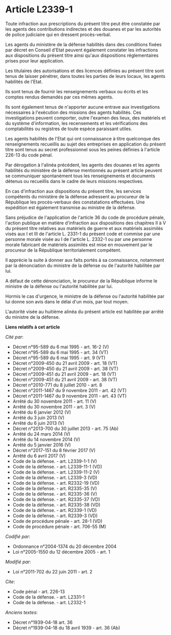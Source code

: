 # Article L2339-1

Toute infraction aux prescriptions du présent titre peut être constatée par les agents des contributions indirectes et des
douanes et par les autorités de police judiciaire qui en dressent procès-verbal. 

Les agents du ministère de la défense habilités dans des conditions fixées par décret en Conseil d'Etat peuvent également
constater les infractions aux dispositions du présent titre ainsi qu'aux dispositions réglementaires prises pour leur
application. 

Les titulaires des autorisations et des licences définies au présent titre sont tenus de laisser pénétrer, dans toutes les
parties de leurs locaux, les agents habilités de l'Etat. 

Ils sont tenus de fournir les renseignements verbaux ou écrits et les comptes rendus demandés par ces mêmes agents. 

Ils sont également tenus de n'apporter aucune entrave aux investigations nécessaires à l'exécution des missions des agents
habilités. Ces investigations peuvent comporter, outre l'examen des lieux, des matériels et du système d'information, les
recensements et les vérifications des comptabilités ou registres de toute espèce paraissant utiles. 

Les agents habilités de l'Etat qui ont connaissance à titre quelconque des renseignements recueillis au sujet des entreprises
en application du présent titre sont tenus au secret professionnel sous les peines définies à l'article 226-13 du code
pénal. 

Par dérogation à l'alinéa précédent, les agents des douanes et les agents habilités du ministère de la défense mentionnés au
présent article peuvent se communiquer spontanément tous les renseignements et documents détenus ou recueillis dans le cadre
de leurs missions respectives. 

En cas d'infraction aux dispositions du présent titre, les services compétents du ministère de la défense adressent au
procureur de la République les procès-verbaux des constatations effectuées. Une expédition est également transmise au
ministre de la défense. 

Sans préjudice de l'application de l'article 36 du code de procédure pénale, l'action publique en matière d'infraction aux
dispositions des chapitres II à V du présent titre relatives aux matériels de guerre et aux matériels assimilés visés aux I
et III de l'article L. 2331-1 du présent code et commise par une personne morale visée au I de l'article L. 2332-1 ou par une
personne morale fabricant de matériels assimilés est mise en mouvement par le procureur de la République territorialement
compétent. 

Il apprécie la suite à donner aux faits portés à sa connaissance, notamment par la dénonciation du ministre de la défense ou
de l'autorité habilitée par lui. 

A défaut de cette dénonciation, le procureur de la République informe le ministre de la défense ou l'autorité habilitée par
lui. 

Hormis le cas d'urgence, le ministre de la défense ou l'autorité habilitée par lui donne son avis dans le délai d'un mois,
par tout moyen. 

L'autorité visée au huitième alinéa du présent article est habilitée par arrêté du ministre de la défense.

**Liens relatifs à cet article**

_Cité par_:

  - Décret n°95-589 du 6 mai 1995 - art. 16-2 (V)
  - Décret n°95-589 du 6 mai 1995 - art. 34 (VT)
  - Décret n°95-589 du 6 mai 1995 - art. 9 (VT)
  - Décret n°2009-450 du 21 avril 2009 - art. 18 (VT)
  - Décret n°2009-450 du 21 avril 2009 - art. 38 (VT)
  - Décret n°2009-451 du 21 avril 2009 - art. 18 (VT)
  - Décret n°2009-451 du 21 avril 2009 - art. 38 (VT)
  - Décret n°2010-771 du 8 juillet 2010 - art. 8
  - Décret n°2011-1467 du 9 novembre 2011 - art. 42 (VT)
  - Décret n°2011-1467 du 9 novembre 2011 - art. 43 (VT)
  - Arrêté du 30 novembre 2011 - art. 11 (V)
  - Arrêté du 30 novembre 2011 - art. 3 (V)
  - Arrêté du 6 janvier 2012 (V)
  - Arrêté du 3 juin 2013 (V)
  - Arrêté du 6 juin 2013 (V)
  - Décret n°2013-700 du 30 juillet 2013 - art. 75 (Ab)
  - Arrêté du 24 mars 2014 (V)
  - Arrêté du 14 novembre 2014 (V)
  - Arrêté du 5 janvier 2016 (V)
  - Décret n°2017-151 du 8 février 2017 (V)
  - Arrêté du 6 avril 2017 (V)
  - Code de la défense. - art. L2339-1-1 (V)
  - Code de la défense. - art. L2339-11-1 (VD)
  - Code de la défense. - art. L2339-11-2 (V)
  - Code de la défense. - art. L2339-3 (VD)
  - Code de la défense. - art. R2332-19 (VD)
  - Code de la défense. - art. R2335-35 (V)
  - Code de la défense. - art. R2335-36 (V)
  - Code de la défense. - art. R2335-37 (VD)
  - Code de la défense. - art. R2335-38 (VD)
  - Code de la défense. - art. R2339-1 (VD)
  - Code de la défense. - art. R2339-3 (VD)
  - Code de procédure pénale - art. 28-1 (VD)
  - Code de procédure pénale - art. 706-55 (M)

_Codifié par_:

  - Ordonnance n°2004-1374 du 20 décembre 2004
  - Loi n°2005-1550 du 12 décembre 2005 - art. 1

_Modifié par_:

  - Loi n°2011-702 du 22 juin 2011 - art. 2

_Cite_:

  - Code pénal - art. 226-13
  - Code de la défense. - art. L2331-1
  - Code de la défense. - art. L2332-1

_Anciens textes_:

  - Décret n°1939-04-18 art. 36
  - Décret n°1939-04-18 du 18 avril 1939 - art. 36 (Ab)
